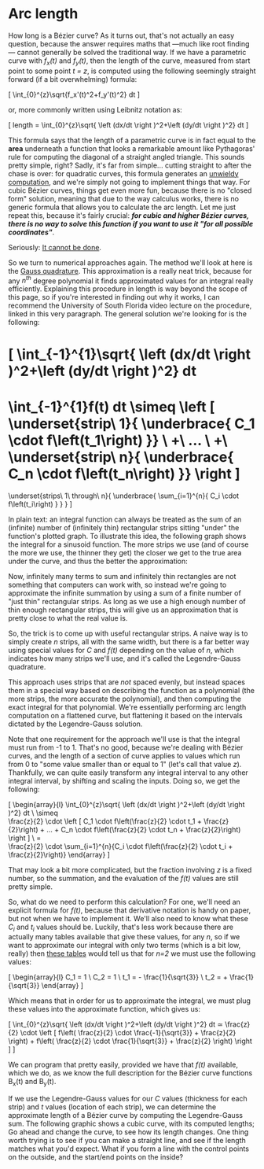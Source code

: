 # Arc length

How long is a Bézier curve? As it turns out, that's not actually an easy question, because the answer requires maths that —much like root finding— cannot generally be solved the traditional way. If we have a parametric curve with *f<sub>x</sub>(t)* and *f<sub>y</sub>(t)*, then the length of the curve, measured from start point to some point *t = z*, is computed using the following seemingly straight forward (if a bit overwhelming) formula:

\[
  \int_{0}^{z}\sqrt{f_x'(t)^2+f_y'(t)^2} dt
\]

or, more commonly written using Leibnitz notation as:

\[
  length = \int_{0}^{z}\sqrt{ \left (dx/dt \right )^2+\left (dy/dt \right )^2} dt
\]

This formula says that the length of a parametric curve is in fact equal to the **area** underneath a function that looks a remarkable amount like Pythagoras' rule for computing the diagonal of a straight angled triangle. This sounds pretty simple, right? Sadly, it's far from simple... cutting straight to after the chase is over: for quadratic curves, this formula generates an [unwieldy computation](https://www.wolframalpha.com/input/?i=antiderivative+for+sqrt((2*(1-t)*t*B+%2B+t%5E2*C)%27%5E2+%2B+(2*(1-t)*t*E)%27%5E2)&incParTime=true), and we're simply not going to implement things that way. For cubic Bézier curves, things get even more fun, because there is no "closed form" solution, meaning that due to the way calculus works, there is no generic formula that allows you to calculate the arc length. Let me just repeat this, because it's fairly crucial: ***for cubic and higher Bézier curves, there is no way to solve this function if you want to use it "for all possible coordinates"***.

Seriously: [It cannot be done](https://en.wikipedia.org/wiki/Abel%E2%80%93Ruffini_theorem).

So we turn to numerical approaches again. The method we'll look at here is the [Gauss quadrature](https://www.youtube.com/watch?v=unWguclP-Ds&feature=BFa&list=PLC8FC40C714F5E60F&index=1). This approximation is a really neat trick, because for any *n<sup>th</sup>* degree polynomial it finds approximated values for an integral really efficiently. Explaining this procedure in length is way beyond the scope of this page, so if you're interested in finding out why it works, I can recommend the University of South Florida video lecture on the procedure, linked in this very paragraph. The general solution we're looking for is the following:

\[
  \int_{-1}^{1}\sqrt{ \left (dx/dt \right )^2+\left (dy/dt \right )^2} dt
  =
  \int_{-1}^{1}f(t) dt
  \simeq
  \left [
    \underset{strip\ 1}{ \underbrace{ C_1 \cdot f\left(t_1\right) }}
    \ +\ ...
    \ +\ \underset{strip\ n}{ \underbrace{ C_n \cdot f\left(t_n\right) }}
  \right ]
  =
  \underset{strips\ 1\ through\ n}{
    \underbrace{
      \sum_{i=1}^{n}{
        C_i \cdot f\left(t_i\right)
      }
    }
  }
\]

In plain text: an integral function can always be treated as the sum of an (infinite) number of (infinitely thin) rectangular strips sitting "under" the function's plotted graph. To illustrate this idea, the following graph shows the integral for a sinusoid function. The more strips we use (and of course the more we use, the thinner they get) the closer we get to the true area under the curve, and thus the better the approximation:

<div class="figure">
  <graphics-element title="A function's approximated integral" src="./draw-slices.js" data-steps="10"></graphics-element>
  <graphics-element title="A better approximation" src="./draw-slices.js" data-steps="24"></graphics-element>
  <graphics-element title="An even better approximation" src="./draw-slices.js" data-steps="99"></graphics-element>
</div>

Now, infinitely many terms to sum and infinitely thin rectangles are not something that computers can work with, so instead we're going to approximate the infinite summation by using a sum of a finite number of "just thin" rectangular strips. As long as we use a high enough number of thin enough rectangular strips, this will give us an approximation that is pretty close to what the real value is.

So, the trick is to come up with useful rectangular strips. A naive way is to simply create *n* strips, all with the same width, but there is a far better way using special values for *C* and *f(t)* depending on the value of *n*, which indicates how many strips we'll use, and it's called the Legendre-Gauss quadrature.

This approach uses strips that are *not* spaced evenly, but instead spaces them in a special way based on describing the function as a polynomial (the more strips, the more accurate the polynomial), and then computing the exact integral for that polynomial. We're essentially performing arc length computation on a flattened curve, but flattening it based on the intervals dictated by the Legendre-Gauss solution.

<div class="note">

Note that one requirement for the approach we'll use is that the integral must run from -1 to 1. That's no good, because we're dealing with Bézier curves, and the length of a section of curve applies to values which run from 0 to "some value smaller than or equal to 1" (let's call that value *z*). Thankfully, we can quite easily transform any integral interval to any other integral interval, by shifting and scaling the inputs. Doing so, we get the following:

\[
\begin{array}{l}
  \int_{0}^{z}\sqrt{ \left (dx/dt \right )^2+\left (dy/dt \right )^2} dt
  \\
  \simeq \
  \frac{z}{2} \cdot \left [ C_1 \cdot f\left(\frac{z}{2} \cdot t_1 + \frac{z}{2}\right)
                            + ...
                            + C_n \cdot f\left(\frac{z}{2} \cdot t_n + \frac{z}{2}\right)
                    \right ]
  \\
  = \
  \frac{z}{2} \cdot \sum_{i=1}^{n}{C_i \cdot f\left(\frac{z}{2} \cdot t_i + \frac{z}{2}\right)}
\end{array}
\]

That may look a bit more complicated, but the fraction involving *z* is a fixed number, so the summation, and the evaluation of the *f(t)* values are still pretty simple.

So, what do we need to perform this calculation? For one, we'll need an explicit formula for *f(t)*, because that derivative notation is handy on paper, but not when we have to implement it. We'll also need to know what these *C<sub>i</sub>* and *t<sub>i</sub>* values should be. Luckily, that's less work because there are actually many tables available that give these values, for any *n*, so if we want to approximate our integral with only two terms (which is a bit low, really) then [these tables](./legendre-gauss.html) would tell us that for *n=2* we must use the following values:

\[
\begin{array}{l}
C_1 = 1 \\
C_2 = 1 \\
t_1 = - \frac{1}{\sqrt{3}} \\
t_2 = + \frac{1}{\sqrt{3}}
\end{array}
\]

Which means that in order for us to approximate the integral, we must plug these values into the approximate function, which gives us:

\[
\int_{0}^{z}\sqrt{ \left (dx/dt \right )^2+\left (dy/dt \right )^2} dt
≃
\frac{z}{2} \cdot \left [ f\left( \frac{z}{2} \cdot \frac{-1}{\sqrt{3}} + \frac{z}{2} \right)
              + f\left( \frac{z}{2} \cdot \frac{1}{\sqrt{3}} + \frac{z}{2} \right)
          \right ]
\]

We can program that pretty easily, provided we have that *f(t)* available, which we do, as we know the full description for the Bézier curve functions B<sub>x</sub>(t) and B<sub>y</sub>(t).

</div>

If we use the Legendre-Gauss values for our *C* values (thickness for each strip) and *t* values (location of each strip), we can determine the approximate length of a Bézier curve by computing the Legendre-Gauss sum. The following graphic shows a cubic curve, with its computed lengths; Go ahead and change the curve, to see how its length changes. One thing worth trying is to see if you can make a straight line, and see if the length matches what you'd expect. What if you form a line with the control points on the outside, and the start/end points on the inside?

<graphics-element title="Arc length for a Bézier curve" src="./arclength.js"></graphics-element>
